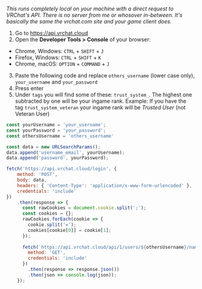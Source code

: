 _This runs completely local on your machine with a direct request to VRChat's API. There is no server from me or whosover in-between. It's basically the same the vrchat.com site and your game client does._

1. Go to https://api.vrchat.cloud
2. Open the **Developer Tools > Console** of your browser:
  * Chrome, Windows: `CTRL` + `SHIFT` + `J`
  * Firefox, Windows: `CTRL` + `SHIFT` + `K`
  * Chrome, macOS: `OPTION` + `COMMAND` + `J`
3. Paste the following code and replace `others_username` (lower case only), `your_username` and `your_password`
4. Press enter
5. Under `tags` you will find some of these: `trust_system_`. The highest one subtracted by one will be your ingame rank. Example: If you have the tag `trust_system_veteran` your ingame rank will be _Trusted User_ (not Veteran User)

```javascript
const yourUsername = 'your_username';
const yourPassword = 'your_password';
const othersUsername = 'others_username'

const data = new URLSearchParams();
data.append('username_email', yourUsername);
data.append('password', yourPassword);

fetch('https://api.vrchat.cloud/login', {
    method: 'POST',
    body: data,
    headers: { 'Content-Type': 'application/x-www-form-urlencoded' },
    credentials: 'include'
})
    .then(response => {
      const rawCookies = document.cookie.split(';');
      const cookies = {};
      rawCookies.forEach(cookie => {
        cookie.split('=');
        cookies[cookie[0]] = cookie[1];
      });
      
      fetch(`https://api.vrchat.cloud/api/1/users/${othersUsername}/name`, {
        method: 'GET',
        credentials: 'include'
      })
        .then(response => response.json())
        .then(json => console.log(json));
    });
```
